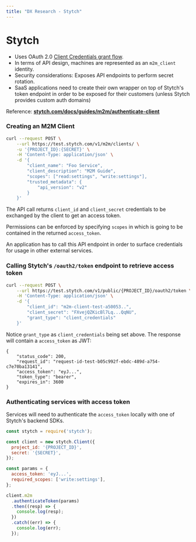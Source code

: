 ```yaml
---
title: "DX Research - Stytch"
---
```


# Stytch

- Uses OAuth 2.0 [Client Credentials grant flow](https://datatracker.ietf.org/doc/html/rfc6749).
- In terms of API design, machines are represented as an `m2m_client` identity.
- Security considerations: Exposes API endpoints to perform secret rotation.
- SaaS applications need to create their own wrapper on top of Stytch's token endpoint in order to be exposed for their customers (unless Stytch provides custom auth domains)

Reference: **[stytch.com/docs/guides/m2m/authenticate-client](https://stytch.com/docs/guides/m2m/authenticate-client)**

### Creating an M2M Client

```bash
curl --request POST \
	--url https://test.stytch.com/v1/m2m/clients/ \
	-u '{PROJECT_ID}:{SECRET}' \
	-H 'Content-Type: application/json' \
	-d '{
		"client_name": "Foo Service",
		"client_description": "M2M Guide",
		"scopes": ["read:settings", "write:settings"],
		"trusted_metadata": {
			"api_version": "v2"
		}
	}'
```

The API call returns `client_id` and `client_secret` credentials to be exchanged by the client to get an access token.

Permissions can be enforced by specifying `scopes` in which is going to be contained in the returned `access_token`.

An application has to call this API endpoint in order to surface credentials for usage in other external services.

### Calling Stytch's `/oauth2/token` endpoint to retrieve access token

```bash
curl --request POST \
	--url https://test.stytch.com/v1/public/{PROJECT_ID}/oauth2/token \
	-H 'Content-Type: application/json' \
	-d '{
		"client_id": "m2m-client-test-a50053..",
		"client_secret": "FXvejQZKicBl7Lq...QqNU",
		"grant_type": "client_credentials"
	}'
```

Notice `grant_type` as `client_credentials` being set above. The response will contain a `access_token` as JWT:

```
{
    "status_code": 200,
    "request_id": "request-id-test-b05c992f-ebdc-489d-a754-c7e70ba13141",
    "access_token": "eyJ...",
    "token_type": "bearer",
    "expires_in": 3600
}
```

### Authenticating services with access token

Services will need to authenticate the `access_token` locally with one of Stytch's backend SDKs.

```js
const stytch = require('stytch');

const client = new stytch.Client({
  project_id: '{PROJECT_ID}',
  secret: '{SECRET}',
});

const params = {
  access_token: 'eyJ...',
  required_scopes: ['write:settings'],
};

client.m2m
  .authenticateToken(params)
  .then((resp) => {
    console.log(resp);
  })
  .catch((err) => {
    console.log(err);
  });
```
